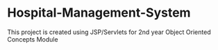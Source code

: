 # Hospital-Management-System
This project is created using JSP/Servlets for 2nd year Object Oriented Concepts Module
